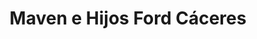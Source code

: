 ---
title: "Maven e Hijos Ford Cáceres"
url: /caceres/maven-e-hijos-ford-caceres/
shop: Autohaus
---